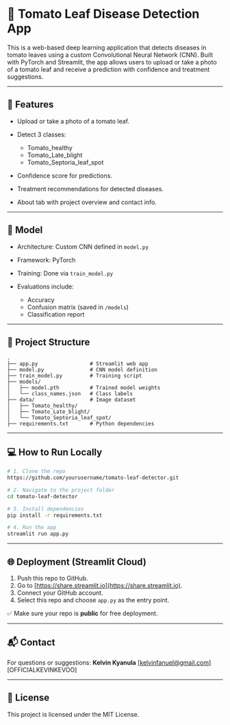 # 🍅 Tomato Leaf Disease Detection App

This is a web-based deep learning application that detects diseases in tomato leaves using a custom Convolutional Neural Network (CNN). Built with PyTorch and Streamlit, the app allows users to upload or take a photo of a tomato leaf and receive a prediction with confidence and treatment suggestions.

---

## 🚀 Features

* Upload or take a photo of a tomato leaf.
* Detect 3 classes:

  * Tomato\_healthy
  * Tomato\_Late\_blight
  * Tomato\_Septoria\_leaf\_spot
* Confidence score for predictions.
* Treatment recommendations for detected diseases.
* About tab with project overview and contact info.

---

## 🧠 Model

* Architecture: Custom CNN defined in `model.py`
* Framework: PyTorch
* Training: Done via `train_model.py`
* Evaluations include:

  * Accuracy
  * Confusion matrix (saved in `/models`)
  * Classification report

---

## 📁 Project Structure

```
.
├── app.py                 # Streamlit web app
├── model.py               # CNN model definition
├── train_model.py         # Training script
├── models/
│   ├── model.pth          # Trained model weights
│   └── class_names.json   # Class labels
├── data/                  # Image dataset
│   ├── Tomato_healthy/
│   ├── Tomato_Late_blight/
│   └── Tomato_Septoria_leaf_spot/
├── requirements.txt       # Python dependencies
```

---

## 💻 How to Run Locally

```bash
# 1. Clone the repo
https://github.com/yourusername/tomato-leaf-detector.git

# 2. Navigate to the project folder
cd tomato-leaf-detector

# 3. Install dependencies
pip install -r requirements.txt

# 4. Run the app
streamlit run app.py
```

---

## 🌐 Deployment (Streamlit Cloud)

1. Push this repo to GitHub.
2. Go to [https://share.streamlit.io](https://share.streamlit.io).
3. Connect your GitHub account.
4. Select this repo and choose `app.py` as the entry point.

✅ Make sure your repo is **public** for free deployment.

---

## 📬 Contact

For questions or suggestions:
**Kelvin Kyanula**
\[kelvinfanuel@gmail.com]
\[OFFICIALKEVINKEVOO]

---

## 📜 License

This project is licensed under the MIT License.
